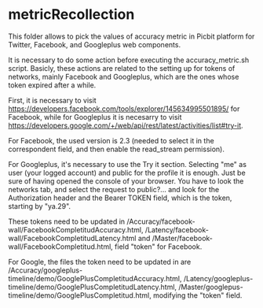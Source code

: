 # metricRecollection

This folder allows to pick the values of accuracy metric in Picbit platform 
for Twitter, Facebook, and Googleplus web components.

It is necessary to do some action before executing the accuracy_metric.sh script.
Basicly, these actions are related to the setting up for tokens of networks, mainly
Facebook and Googleplus, which are the ones whose token expired after a while.

First, it is necessary to visit https://developers.facebook.com/tools/explorer/145634995501895/
for Facebook, while for Googleplus it is necesarry to visit 
https://developers.google.com/+/web/api/rest/latest/activities/list#try-it.

For Facebook, the used version is 2.3 (needed to select it in the correspondent field, and then
enable the read_stream permission).

For Googleplus, it's necessary to use the Try it section. Selecting "me" as user (your logged account) and
public for the profile it is enough. Just be sure of having opened the console of your browser.
You have to look the networks tab, and select the request to public?... and look for the Authorization 
header and the Bearer TOKEN field, which is the token, starting by "ya.29".

These tokens need to be updated in /Accuracy/facebook-wall/FacebookCompletitudAccuracy.html,
/Latency/facebook-wall/FacebookCompletitudLatency.html and /Master/facebook-wall/FacebookCompletitud.html, 
field "token" for Facebook.

For Google, the files the token need to be updated in are 
/Accuracy/googleplus-timeline/demo/GooglePlusCompletitudAccuracy.html,
/Latency/googleplus-timeline/demo/GooglePlusCompletitudLatency.html,
/Master/googlepus-timeline/demo/GooglePlusCompletitud.html, modifying the "token" field.